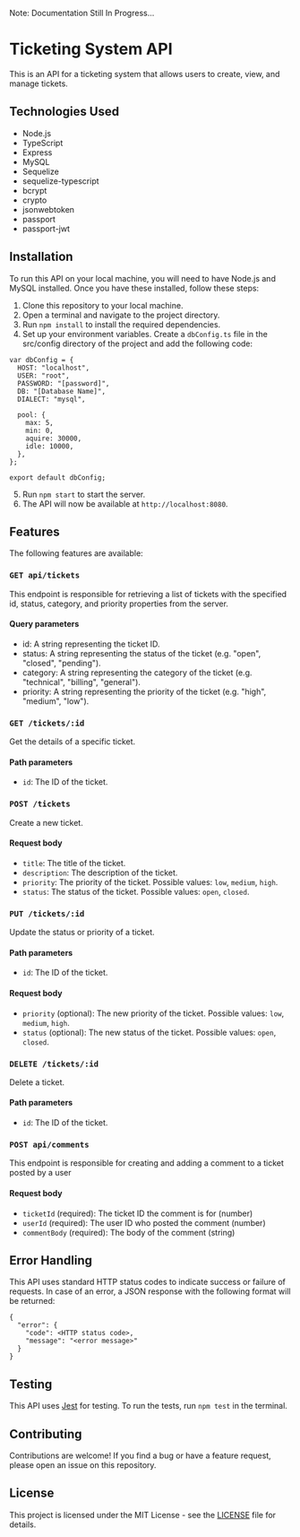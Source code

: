 Note: Documentation Still In Progress...

# Ticketing System API

This is an API for a ticketing system that allows users to create, view, and manage tickets.

## Technologies Used

- Node.js
- TypeScript
- Express
- MySQL
- Sequelize
- sequelize-typescript
- bcrypt
- crypto
- jsonwebtoken
- passport
- passport-jwt

## Installation

To run this API on your local machine, you will need to have Node.js and MySQL installed. Once you have these installed, follow these steps:

1. Clone this repository to your local machine.
2. Open a terminal and navigate to the project directory.
3. Run `npm install` to install the required dependencies.
4. Set up your environment variables. Create a `dbConfig.ts` file in the src/config directory of the project and add the following code:
```
var dbConfig = {
  HOST: "localhost",
  USER: "root",
  PASSWORD: "[password]",
  DB: "[Database Name]",
  DIALECT: "mysql",

  pool: {
    max: 5,
    min: 0,
    aquire: 30000,
    idle: 10000,
  },
};

export default dbConfig;

```
5. Run `npm start` to start the server.
6. The API will now be available at `http://localhost:8080`.

## Features

The following features are available:

### `GET api/tickets`

This endpoint is responsible for retrieving a list of tickets with the specified id, status, category, and priority properties from the server.

#### Query parameters

- id: A string representing the ticket ID.
- status: A string representing the status of the ticket (e.g. "open", "closed", "pending").
- category: A string representing the category of the ticket (e.g. "technical", "billing", "general").
- priority: A string representing the priority of the ticket (e.g. "high", "medium", "low").

### `GET /tickets/:id`

Get the details of a specific ticket.

#### Path parameters

- `id`: The ID of the ticket.

### `POST /tickets`

Create a new ticket.

#### Request body

- `title`: The title of the ticket.
- `description`: The description of the ticket.
- `priority`: The priority of the ticket. Possible values: `low`, `medium`, `high`.
- `status`: The status of the ticket. Possible values: `open`, `closed`.

### `PUT /tickets/:id`

Update the status or priority of a ticket.

#### Path parameters

- `id`: The ID of the ticket.

#### Request body

- `priority` (optional): The new priority of the ticket. Possible values: `low`, `medium`, `high`.
- `status` (optional): The new status of the ticket. Possible values: `open`, `closed`.

### `DELETE /tickets/:id`

Delete a ticket.

#### Path parameters

- `id`: The ID of the ticket.

### `POST api/comments`

This endpoint is responsible for creating and adding a comment to a ticket posted by a user

#### Request body

- `ticketId` (required): The ticket ID the comment is for (number)
- `userId` (required): The user ID who posted the comment (number)
- `commentBody` (required): The body of the comment (string)


## Error Handling

This API uses standard HTTP status codes to indicate success or failure of requests. In case of an error, a JSON response with the following format will be returned:
```
{
  "error": {
    "code": <HTTP status code>,
    "message": "<error message>"
  }
}
```

## Testing

This API uses [Jest](https://jestjs.io/) for testing. To run the tests, run `npm test` in the terminal.

## Contributing

Contributions are welcome! If you find a bug or have a feature request, please open an issue on this repository.

## License

This project is licensed under the MIT License - see the [LICENSE](LICENSE) file for details.

# 
